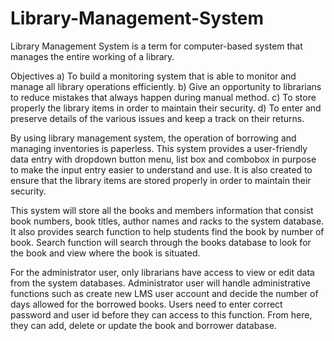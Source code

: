 # Library-Management-System

Library Management System is a term for computer-based system that manages the entire working of a library. 

Objectives
a) To build a monitoring system that is able to monitor and manage all library operations efficiently.
b) Give an opportunity to librarians to reduce mistakes that always happen during manual method.
c) To store properly the library items in order to maintain their security.
d) To enter and preserve details of the various issues and keep a track on their returns.

By using library management system, the operation of borrowing and managing inventories is paperless. This system provides a user-friendly data entry with dropdown button menu, list box and combobox in purpose to make the input entry easier to understand and use. It is also created to ensure that the library items are stored properly in order to maintain their security.

This system will store all the books and members information that consist book numbers, book titles, author names and racks to the system database. It also provides search function to help students find the book by number of book. Search function will search through the books database to look for the book and view where the book is situated.

For the administrator user, only librarians have access to view or edit data from the system databases. Administrator user will handle administrative functions such as create new LMS user account and decide the number of days allowed for the borrowed books. Users need to enter correct password and user id before they can access to this function. From here, they can add, delete or update the book and borrower database.

